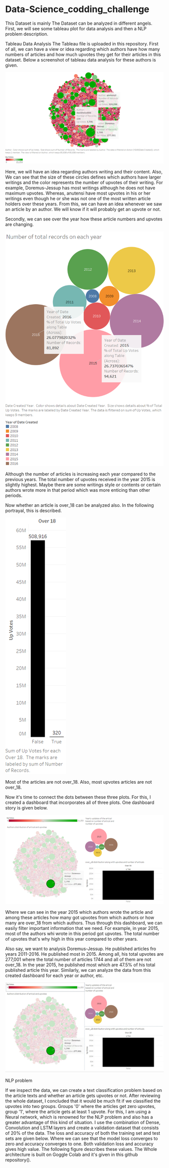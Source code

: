 # Data-Science_codding_challenge
This Dataset is mainly The Dataset can be analyzed in different angels. First, we will see some tableau plot for data analysis and then a NLP problem description.

Tableau Data Analysis
The Tableau file is uploaded in this repository. First of all, we can have a view or idea regarding which authors have how many numbers of articles and how much upvotes they get for their articles in this dataset. Below a screenshot of tableau data analysis for these authors is given.

![](Sheet%201.png)

Here, we will have an idea regarding authors writing and their content. Also, We can see that the size of these circles defines which authors have larger writings and the color represents the number of upvotes of their writing. For example, Doremus-Jessup has most writings although he does not have maximum upvotes. Whereas, anutensi have most upvotes in his or her writings even though he or she was not one of the most written article holders over these years. From this, we can have an idea whenever we saw an article by an author. We will know if it will probably get an upvote or not.

Secondly, we can see over the year how these article numbers and upvotes are changing.

![](Sheet%202.png)



Although the number of articles is increasing each year compared to the previous years. The total number of upvotes received in the year 2015 is slightly highest. Maybe there are some writings style or contents or certain authors wrote more in that period which was more enticing than other periods.

Now whether an article is over_18 can be analyzed also. In the following portrayal, this is described.

![](Sheet%203.png)



Most of the articles are not over_18. Also, most upvotes articles are not over_18.

<p>Now it's time to connect the dots between these three plots. For this, I created a dashboard that incorporates all of three plots. One dashboard story is given below.
  
  ![](Dashboard%202.png)
  
  Where we can see in the year 2015 which authors wrote the article and among these articles how many got upvotes from which authors or how many are over_18 from which authors. Thus through this dashboard, we can easily filter important information that we need. For example, in year 2015, most of the authors whi wrote in this period got upvotes. The total number of upvotes that's why high in this year compared to other years. </p>
  <p>  Also say, we want to analysis  Doremus-Jessup. He published articles fro years 2011-2016. He published most in 2015. Among all, his total upvotes are 277,001 where the total number of articles 1744 and all of them are not over_18. In the year 2015, he published most which are 47.5% of his total published article this year. Similarly, we can analyze the data from this created dashboard for each year or author, etc.</p>
  
  
  ![](Capture.JPG)

  <h> NLP problem</h>
 <p> If we inspect the data, we can create a text classification problem based on the article texts and whether an article gets upvotes or not. After reviewing the whole dataset, I concluded that it would be much fit if we classified the upvotes into two groups. Groups '0' where the articles get zero upvotes, group '1', where the article gets at least 1 upvote. For this, I am using a Neural network, which is renowned for the NLP problem and also has a greater advantage of this kind of situation. I use the combination of Dense, Convolution and LSTM layers and create a validation dataset that consists of 20% of the data. The loss and accuracy of both the training set and test sets are given below. Where we can see that the model loss converges to zero and accuracy converges to one. Both validation loss and accuracy gives high value. The following figure describes these values. The Whole architecture is built on Goggle Colab and it's given in this github repository(). </p>
  
  
